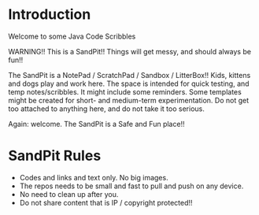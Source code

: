 # Introduction

Welcome to some Java Code Scribbles

WARNING!! This is a SandPit!! Things will get messy, and should always be fun!!

The SandPit is a NotePad / ScratchPad / Sandbox / LitterBox!! Kids, kittens and dogs play and work here. The space is intended for quick testing, and temp notes/scribbles. It might include some reminders. Some templates might be created for short- and medium-term experimentation. Do not get too attached to anything here, and do not take it too serious.  

Again: welcome. The SandPit is a Safe and Fun place!! 

# SandPit Rules

* Codes and links and text only. No big images. 
* The repos needs to be small and fast to pull and push on any device.
* No need to clean up after you. 
* Do not share content that is IP / copyright protected!!
